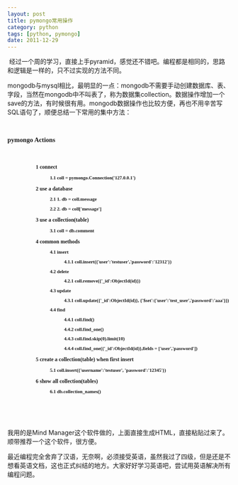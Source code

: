 ```yaml
---
layout: post
title: pymongo常用操作
category: python
tags: [python, pymongo]
date: 2011-12-29
---
```

<p>&nbsp;经过一个周的学习，直接上手pyramid，感觉还不错吧。编程都是相同的，思路和逻辑是一样的，只不过实现的方法不同。</p>
<p>mongodb与mysql相比，最明显的一点：mongodb不需要手动创建数据库、表、字段，当然在mongodb中不叫表了，称为数据集collection。数据操作增加一个save的方法，有时候很有用。mongodb数据操作也比较方便，再也不用辛苦写SQL语句了，顺便总结一下常用的集中方法：</p>
<p>&nbsp;</p>
<p><span style="font-size: 11pt; font-weight: bold; font-family: Simsun; ">pymongo Actions</span></p>
<p>&nbsp;</p>
<div id="level2Indent" style="margin-left: 4em; font-family: Simsun; font-size: medium; ">
<div id="level2Style" style="font-size: 9pt; font-weight: bold; margin-top: 1em; margin-bottom: 0.5em; ">1 connect</div>
</div>
<div id="level3Indent" style="margin-left: 6em; font-family: Simsun; font-size: medium; ">
<div id="level3Style" style="font-size: 8pt; font-weight: bold; margin-top: 1em; margin-bottom: 0.5em; ">1.1 coll = pymongo.Connection('127.0.0.1')</div>
</div>
<div id="level2Indent" style="margin-left: 4em; font-family: Simsun; font-size: medium; ">
<div id="level2Style" style="font-size: 9pt; font-weight: bold; margin-top: 1em; margin-bottom: 0.5em; ">2 use a database</div>
</div>
<div id="level3Indent" style="margin-left: 6em; font-family: Simsun; font-size: medium; ">
<div id="level3Style" style="font-size: 8pt; font-weight: bold; margin-top: 1em; margin-bottom: 0.5em; ">2.1 1. db = coll.message</div>
</div>
<div id="level3Indent" style="margin-left: 6em; font-family: Simsun; font-size: medium; ">
<div id="level3Style" style="font-size: 8pt; font-weight: bold; margin-top: 1em; margin-bottom: 0.5em; ">2.2 2. db = coll['message']</div>
</div>
<div id="level2Indent" style="margin-left: 4em; font-family: Simsun; font-size: medium; ">
<div id="level2Style" style="font-size: 9pt; font-weight: bold; margin-top: 1em; margin-bottom: 0.5em; ">3 use a collection(table)</div>
</div>
<div id="level3Indent" style="margin-left: 6em; font-family: Simsun; font-size: medium; ">
<div id="level3Style" style="font-size: 8pt; font-weight: bold; margin-top: 1em; margin-bottom: 0.5em; ">3.1 coll = db.comment</div>
</div>
<div id="level2Indent" style="margin-left: 4em; font-family: Simsun; font-size: medium; ">
<div id="level2Style" style="font-size: 9pt; font-weight: bold; margin-top: 1em; margin-bottom: 0.5em; ">4 common methods</div>
</div>
<div id="level3Indent" style="margin-left: 6em; font-family: Simsun; font-size: medium; ">
<div id="level3Style" style="font-size: 8pt; font-weight: bold; margin-top: 1em; margin-bottom: 0.5em; ">4.1 insert</div>
</div>
<div id="level4Indent" style="margin-left: 8em; font-family: Simsun; font-size: medium; ">
<div id="level4Style" style="font-size: 8pt; font-weight: bold; margin-top: 1em; margin-bottom: 0.5em; ">4.1.1 coll.insert({'user':'testuser','password':'12312'})</div>
</div>
<div id="level3Indent" style="margin-left: 6em; font-family: Simsun; font-size: medium; ">
<div id="level3Style" style="font-size: 8pt; font-weight: bold; margin-top: 1em; margin-bottom: 0.5em; ">4.2 delete</div>
</div>
<div id="level4Indent" style="margin-left: 8em; font-family: Simsun; font-size: medium; ">
<div id="level4Style" style="font-size: 8pt; font-weight: bold; margin-top: 1em; margin-bottom: 0.5em; ">4.2.1 coll.remove({'_id':ObjectId(id)})</div>
</div>
<div id="level3Indent" style="margin-left: 6em; font-family: Simsun; font-size: medium; ">
<div id="level3Style" style="font-size: 8pt; font-weight: bold; margin-top: 1em; margin-bottom: 0.5em; ">4.3 update</div>
</div>
<div id="level4Indent" style="margin-left: 8em; font-family: Simsun; font-size: medium; ">
<div id="level4Style" style="font-size: 8pt; font-weight: bold; margin-top: 1em; margin-bottom: 0.5em; ">4.3.1 coll.update({'_id':ObjectId(id)}, {'$set':{'user':'test_user','password':'aaa'}})</div>
</div>
<div id="level3Indent" style="margin-left: 6em; font-family: Simsun; font-size: medium; ">
<div id="level3Style" style="font-size: 8pt; font-weight: bold; margin-top: 1em; margin-bottom: 0.5em; ">4.4 find</div>
</div>
<div id="level4Indent" style="margin-left: 8em; font-family: Simsun; font-size: medium; ">
<div id="level4Style" style="font-size: 8pt; font-weight: bold; margin-top: 1em; margin-bottom: 0.5em; ">4.4.1 coll.find()</div>
</div>
<div id="level4Indent" style="margin-left: 8em; font-family: Simsun; font-size: medium; ">
<div id="level4Style" style="font-size: 8pt; font-weight: bold; margin-top: 1em; margin-bottom: 0.5em; ">4.4.2 coll.find_one()</div>
</div>
<div id="level4Indent" style="margin-left: 8em; font-family: Simsun; font-size: medium; ">
<div id="level4Style" style="font-size: 8pt; font-weight: bold; margin-top: 1em; margin-bottom: 0.5em; ">4.4.3 coll.find.skip(0).limit(10)</div>
</div>
<div id="level4Indent" style="margin-left: 8em; font-family: Simsun; font-size: medium; ">
<div id="level4Style" style="font-size: 8pt; font-weight: bold; margin-top: 1em; margin-bottom: 0.5em; ">4.4.4 coll.find_one({'_id':ObjectId(id)},fields = ['user','password'])</div>
</div>
<div id="level2Indent" style="margin-left: 4em; font-family: Simsun; font-size: medium; ">
<div id="level2Style" style="font-size: 9pt; font-weight: bold; margin-top: 1em; margin-bottom: 0.5em; ">5 create a collection(table) when first insert</div>
</div>
<div id="level3Indent" style="margin-left: 6em; font-family: Simsun; font-size: medium; ">
<div id="level3Style" style="font-size: 8pt; font-weight: bold; margin-top: 1em; margin-bottom: 0.5em; ">5.1 coll.insert({'username':'testuser', 'password':'12345'})</div>
</div>
<div id="level2Indent" style="margin-left: 4em; font-family: Simsun; font-size: medium; ">
<div id="level2Style" style="font-size: 9pt; font-weight: bold; margin-top: 1em; margin-bottom: 0.5em; ">6 show all collection(tables)</div>
</div>
<div id="level3Indent" style="margin-left: 6em; font-family: Simsun; font-size: medium; ">
<div id="level3Style" style="font-size: 8pt; font-weight: bold; margin-top: 1em; margin-bottom: 0.5em; ">6.1 db.collection_names()</div>
</div>
<p>&nbsp;</p>
<p>&nbsp;</p>
<p>我用的是Mind Manager这个软件做的，上面直接生成HTML，直接粘贴过来了。顺带推荐一个这个软件，很方便。</p>
<p>最近编程完全舍弃了汉语，无奈啊，必须接受英语，虽然我过了四级，但是还是不想看英语文档，这也正式纠结的地方。大家好好学习英语吧，尝试用英语解决所有编程问题。</p>
<p>&nbsp;</p>
